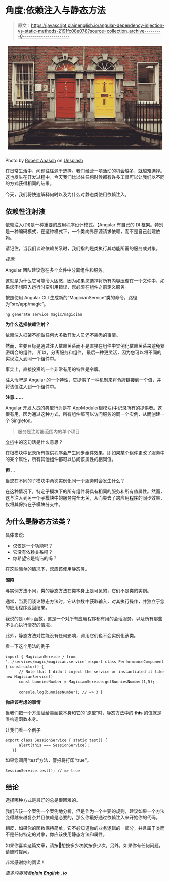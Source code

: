 # 角度:依赖注入与静态方法

> 原文：<https://javascript.plainenglish.io/angular-dependency-injection-vs-static-methods-2191fc08e078?source=collection_archive---------0----------------------->

![](img/2001a7a460d5583a65f1eca10efe9420.png)

Photo by [Robert Anasch](https://unsplash.com/@diesektion?utm_source=medium&utm_medium=referral) on [Unsplash](https://unsplash.com?utm_source=medium&utm_medium=referral)

在日常生活中，问题往往源于选择。我们经营一项活动的机会越多，就越难选择。这也发生在开发过程中，今天我们比以往任何时候都有许多工具可以让我们以不同的方式获得相同的结果。

今天，我们将快速解释何时以及为什么对静态类使用依赖注入。

## **依赖性注射液**

依赖注入(DI)是一种重要的应用程序设计模式。【Angular 有自己的 DI 框架。特别是一种编码模式，在这种模式下，一个类向外部源请求依赖，而不是自己创建依赖。

请记住，当我们谈论依赖关系时，我们指的是类执行其功能所需的服务或对象。

*提示:*

Angular 团队建议您在多个文件中分离组件和服务。

这就是为什么它可能令人困惑，因为如果您选择将所有内容压缩在一个文件中，如果您不想陷入运行时空引用错误，您必须在组件之前定义服务。

按照使用 Angular CLI 生成新的“MagicianService”类的命令，路径为“src/app/magic”。

```
ng generate service magic/magician
```

**为什么选择依赖注射？**

依赖注入框架不能做任何大多数开发人员还不熟悉的事情。

然而，主要目标是通过注入依赖关系而不是直接在组件中实例化依赖关系来避免紧密耦合的组件。
所以，分离服务和组件，最后一种更灵活，因为您可以将不同的实现注入到同一个组件中。

事实上，直接投资的一个非常有用的特性是令牌。

注入令牌是 Angular 的一个特性，它提供了一种机制来将令牌链接到一个值，并将该值注入到一个组件中。

**注意……**

Angular 开发人员的典型行为是在 AppModule(根模块)中记录所有的提供者。这很有用，因为通过这种方式，所有组件都可以访问服务的同一个实例，从而创建一个 Singleton。

> 服务是注射器范围内的单个项目

[文档](https://angular.io/guide/singleton-services)中的这句话是什么意思？

在根模块中记录所有提供程序会产生同步组件效果，即如果某个组件更改了服务中的某个属性，所有其他组件都可以访问该属性的相同值。

**但** …

当您在不同的子模块中两次实例化同一个服务时会发生什么？

在这种情况下，特定子模块下的所有组件将具有相同的服务和所有值属性。然而，这与注入到另一个子模块中的服务完全无关，从而失去了跨应用程序的同步效果，仅将其保持在子模块分支中。

## 为什么是静态方法类？

具体来说:

*   仅仅是一个功能吗？
*   它没有依赖关系吗？
*   你希望它是纯洁的吗？

在这些简单的情况下，您应该使用静态类。

**深陷**

与实例方法不同，类的静态方法在类本身上是可见的，它们不是类的实例。

通常，当我们谈论静态方法时，它从参数中获取输入，对其执行操作，并独立于您的应用程序返回结果。

我说的是 utils 函数，这是一个对所有应用程序都有用的会话服务，以及所有那些不关心执行情况的情况。

此外，静态方法对性能没有任何影响，调用它们也不会实例化该类。

看一下这个用法的例子

```
import { MagicianService } from '../services/magic/magician.service';export class PerformanceComponent { constructor() {
      // Note that I didn't inject the service or instantiated it like new MagicianService()
      const bunniesNumber = MagicianService.getBunniesNumber(1,5);

      console.log(bunniesNumber); // => 3 }
```

**你应该考虑的事情**

当我们把一个方法赋给类函数本身和它的“原型”时，静态方法中的 **this** 的值就是类构造函数本身。

让我们看一个例子

```
export class SessionService { static test() {
      alert(this === SessionService);
   }}
```

如果您调用“test”方法，警报将打印“true”。

```
SessionService.test(); // => true
```

## 结论

选择哪种方式是最好的总是很困难的。

我们应该一个案例一个案例地分析，但是作为一个主要的规则，建议如果一个方法变得越来越复杂并且依赖是必要的，那么你最好通过依赖注入来开始你的代码。

相反，如果你的函数保持简单，它不必知道你的业务逻辑的一部分，并且属于类而不是任何特定的对象，你应该使用静态方法和属性。

如果你喜欢这篇文章，请按👏想按多少次就按多少次。另外，如果你有任何问题，请随时提问。

非常感谢你的阅读！

*更多内容请看*[***plain English . io***](http://plainenglish.io/)